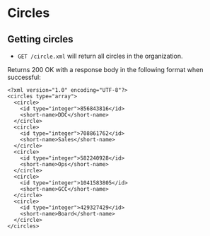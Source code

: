 Circles
========


Getting circles
----------

* `GET /circle.xml` will return all circles in the organization.

Returns 200 OK with a response body in the following format when successful:

```
<?xml version="1.0" encoding="UTF-8"?>
<circles type="array">
  <circle>
    <id type="integer">856843816</id>
    <short-name>DDC</short-name>
  </circle>
  <circle>
    <id type="integer">708861762</id>
    <short-name>Sales</short-name>
  </circle>
  <circle>
    <id type="integer">582240928</id>
    <short-name>Ops</short-name>
  </circle>
  <circle>
    <id type="integer">1041583805</id>
    <short-name>GCC</short-name>
  </circle>
  <circle>
    <id type="integer">429327429</id>
    <short-name>Board</short-name>
  </circle>
</circles>
```

